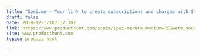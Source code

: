 ```yaml
---
title: "Spei.me — Your link to create subscriptions and charges with Stripe."
draft: false
date: 2019-12-17T07:37:39Z
link: https://www.producthunt.com/posts/spei-me?utm_medium=RSS&utm_source=hune
site: www.producthunt.com
topic: product hunt  

---
```

